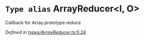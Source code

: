 # `Type alias` ArrayReducer\<I, O>

Callback for Array.prototype.reduce

*Defined in [types/ArrayReducer.ts:5:24](https://github.com/Alorel/rxutils/blob/0ae56ba/projects/rxutils/types/ArrayReducer.ts#L5).*